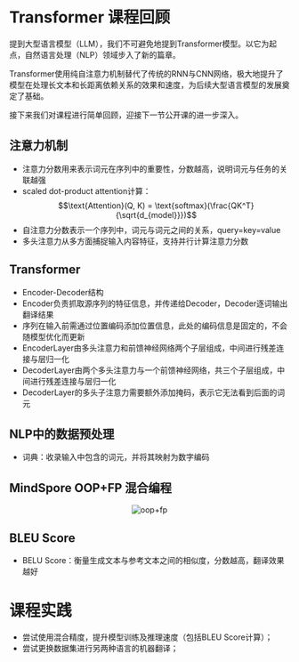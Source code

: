 # Transformer 课程回顾

提到大型语言模型（LLM），我们不可避免地提到Transformer模型。以它为起点，自然语言处理（NLP）领域步入了新的篇章。

Transformer使用纯自注意力机制替代了传统的RNN与CNN网络，极大地提升了模型在处理长文本和长距离依赖关系的效果和速度，为后续大型语言模型的发展奠定了基础。

接下来我们对课程进行简单回顾，迎接下一节公开课的进一步深入。

## 注意力机制

- 注意力分数用来表示词元在序列中的重要性，分数越高，说明词元与任务的关联越强
- scaled dot-product attention计算：$$\text{Attention}(Q, K) = \text{softmax}(\frac{QK^T}{\sqrt{d_{model}}})$$
- 自注意力分数表示一个序列中，词元与词元之间的关系，query=key=value
- 多头注意力从多方面捕捉输入内容特征，支持并行计算注意力分数

## Transformer

- Encoder-Decoder结构
- Encoder负责抓取源序列的特征信息，并传递给Decoder，Decoder逐词输出翻译结果
- 序列在输入前需通过位置编码添加位置信息，此处的编码信息是固定的，不会随模型优化而更新
- EncoderLayer由多头注意力和前馈神经网络两个子层组成，中间进行残差连接与层归一化
- DecoderLayer由两个多头注意力与一个前馈神经网络，共三个子层组成，中间进行残差连接与层归一化
- DecoderLayer的多头子注意力需要额外添加掩码，表示它无法看到后面的词元

## NLP中的数据预处理

- 词典：收录输入中包含的词元，并将其映射为数字编码

## MindSpore OOP+FP 混合编程

<div align="center"><img src="./assets/1.transformer/OOP+FP.png" alt="oop+fp"></div>

## BLEU Score

- BELU Score：衡量生成文本与参考文本之间的相似度，分数越高，翻译效果越好

# 课程实践

- 尝试使用混合精度，提升模型训练及推理速度（包括BLEU Score计算）；
- 尝试更换数据集进行另两种语言的机器翻译；


